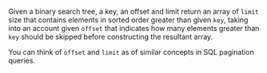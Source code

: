 Given a binary search tree, a key, an offset and limit return an array of ``limit`` size
that contains elements in sorted order greater than given ``key``, taking into an account given ``offset`` that
indicates how many elements greater than ``key`` should be skipped before constructing the resultant array.

You can think of ``offset`` and ``limit`` as of similar concepts in SQL pagination queries.
